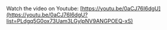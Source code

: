 Watch the video on Youtube: [https://youtu.be/0aCJ76I6dgU](https://youtu.be/0aCJ76I6dgU?list=PLdgq5G0ox73Uam3LGylpNV9ANGPOEQ-xS)
